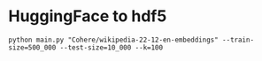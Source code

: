 # HuggingFace to hdf5

`python main.py "Cohere/wikipedia-22-12-en-embeddings" --train-size=500_000 --test-size=10_000 --k=100`